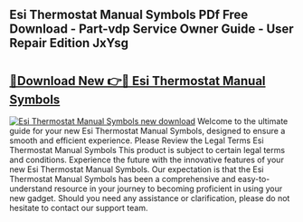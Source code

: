 ## Esi Thermostat Manual Symbols PDf Free Download - Part-vdp Service Owner Guide - User Repair Edition JxYsg

# <h2><a href="http://bc98251.oget.top/?id=Esi+Thermostat+Manual+Symbols">🔗Download New 👉🔴 Esi Thermostat Manual Symbols</a></h2>

[![Esi Thermostat Manual Symbols new download](https://i.imgur.com/5g1atiW.png)](http://bc98251.oget.top/?id=Esi+Thermostat+Manual+Symbols)
Welcome to the ultimate guide for your new Esi Thermostat Manual Symbols, designed to ensure a smooth and efficient experience. Please Review the Legal Terms Esi Thermostat Manual Symbols This product is subject to certain legal terms and conditions. Experience the future with the innovative features of your new Esi Thermostat Manual Symbols. Our expectation is that the Esi Thermostat Manual Symbols has been a comprehensive and easy-to-understand resource in your journey to becoming proficient in using your new gadget. Should you need any assistance or clarification, please do not hesitate to contact our support team.
